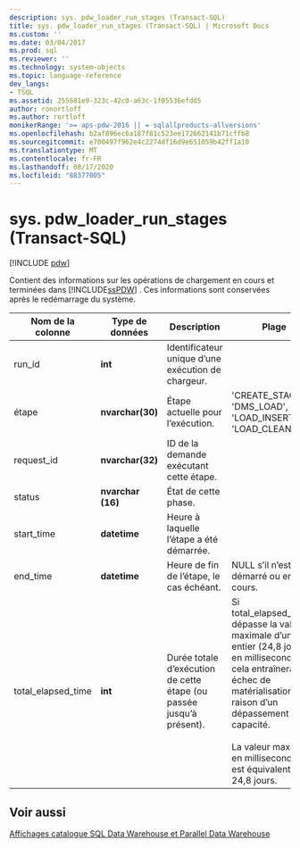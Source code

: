```yaml
---
description: sys. pdw_loader_run_stages (Transact-SQL)
title: sys. pdw_loader_run_stages (Transact-SQL) | Microsoft Docs
ms.custom: ''
ms.date: 03/04/2017
ms.prod: sql
ms.reviewer: ''
ms.technology: system-objects
ms.topic: language-reference
dev_langs:
- TSQL
ms.assetid: 255681e9-323c-42c0-a63c-1f05536efdd5
author: ronortloff
ms.author: rortloff
monikerRange: '>= aps-pdw-2016 || = sqlallproducts-allversions'
ms.openlocfilehash: b2af896ec6a187f81c523ee172662141b71cffb8
ms.sourcegitcommit: e700497f962e4c2274df16d9e651059b42ff1a10
ms.translationtype: MT
ms.contentlocale: fr-FR
ms.lasthandoff: 08/17/2020
ms.locfileid: "88377005"
---
```

# <a name="syspdw_loader_run_stages-transact-sql"></a>sys. pdw_loader_run_stages (Transact-SQL)
[!INCLUDE [pdw](../../includes/applies-to-version/pdw.md)]

  Contient des informations sur les opérations de chargement en cours et terminées dans [!INCLUDE[ssPDW](../../includes/sspdw-md.md)] . Ces informations sont conservées après le redémarrage du système.  
  
| Nom de la colonne | Type de données | Description | Plage |
| ----------- | --------- | ----------- | ----- |
|run_id|**int**|Identificateur unique d’une exécution de chargeur.||  
|étape|**nvarchar(30)**|Étape actuelle pour l’exécution.|'CREATE_STAGING', 'DMS_LOAD', 'LOAD_INSERT', 'LOAD_CLEANUP'|  
|request_id|**nvarchar(32)**|ID de la demande exécutant cette étape.||  
|status|**nvarchar (16)**|État de cette phase.||  
|start_time|**datetime**|Heure à laquelle l’étape a été démarrée.||  
|end_time|**datetime**|Heure de fin de l’étape, le cas échéant.|NULL s’il n’est pas démarré ou en cours.|  
|total_elapsed_time|**int**|Durée totale d’exécution de cette étape (ou passée jusqu’à présent).|Si total_elapsed_time dépasse la valeur maximale d’un entier (24,8 jours en millisecondes), cela entraînera un échec de matérialisation en raison d’un dépassement de capacité.<br /><br /> La valeur maximale en millisecondes est équivalente à 24,8 jours.|  
  
## <a name="see-also"></a>Voir aussi  
 [Affichages catalogue SQL Data Warehouse et Parallel Data Warehouse](../../relational-databases/system-catalog-views/sql-data-warehouse-and-parallel-data-warehouse-catalog-views.md)  
  
  
